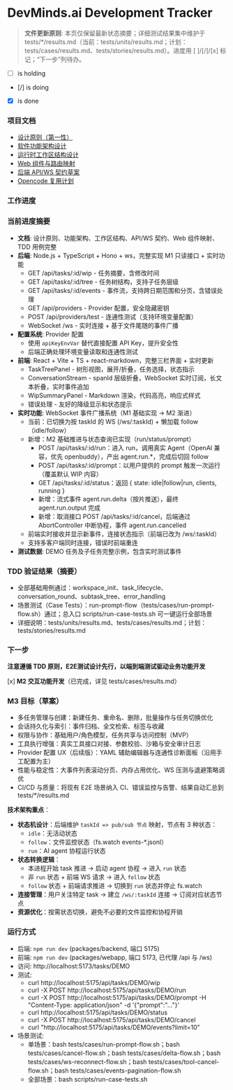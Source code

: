 # DevMinds.ai Development Tracker

> **文件更新原则**: 本页仅保留最新状态摘要；详细测试结果集中维护于 tests/\*/results.md（当前：tests/units/results.md；计划：tests/cases/results.md、tests/stories/results.md）。进度用 [ ]/[/]/[x] 标记；“下一步”列待办。

- [ ] is holding
- [/] is doing
- [x] is done

### 项目文档

- [设计原则（第一性）](./design/DesignPrinciples.md)
- [软件功能架构设计](./design/Architecture.md)
- [运行时工作区结构设计](./design/WorkspaceStructure.md)
- [Web 组件与路由映射](./design/WebUIMapping.md)
- [后端 API/WS 契约草案](./design/API_WS_Contracts.md)
- [Opencode 复用计划](./design/OpencodeReusePlan.md)

### 工作进度

### 当前进度摘要

- **文档**: 设计原则、功能架构、工作区结构、API/WS 契约、Web 组件映射、TDD 用例完整
- **后端**: Node.js + TypeScript + Hono + ws，完整实现 M1 只读接口 + 实时功能
  - GET /api/tasks/:id/wip - 任务摘要，含修改时间
  - GET /api/tasks/:id/tree - 任务树结构，支持子任务层级
  - GET /api/tasks/:id/events - 事件流，支持跨日期范围和分页，含错误处理
  - GET /api/providers - Provider 配置，安全隐藏密钥
  - POST /api/providers/test - 连通性测试（支持环境变量配置）
  - WebSocket /ws - 实时连接 + 基于文件尾随的事件广播
- **配置系统**: Provider 配置
  - 使用 `apiKeyEnvVar` 替代直接配置 API Key，提升安全性
  - 后端正确处理环境变量读取和连通性测试
- **前端**: React + Vite + TS + react-markdown，完整三栏界面 + 实时更新
  - TaskTreePanel - 树形视图，展开/折叠，任务选择，状态指示
  - ConversationStream - spanId 层级折叠，WebSocket 实时订阅，长文本折叠，实时事件追加
  - WipSummaryPanel - Markdown 渲染，代码高亮，响应式样式
  - 错误处理 - 友好的降级显示和状态提示
- **实时功能**: WebSocket 事件广播系统（M1 基础实现 → M2 渐进）
  - 当前：已切换为按 taskId 的 WS (/ws/:taskId) + 懒加载 follow（idle/follow）
  - 新增：M2 基础推进与状态查询已实现（run/status/prompt）
    - POST /api/tasks/:id/run：进入 run，调用真实 Agent（OpenAI 兼容，优先 openbuddy），产出 agent.run.\*，完成后切回 follow
    - POST /api/tasks/:id/prompt：以用户提供的 prompt 触发一次运行（覆盖默认 WIP 内容）
    - GET /api/tasks/:id/status：返回 { state: idle|follow|run, clients, running }
    - 新增：流式事件 agent.run.delta（按片推送），最终 agent.run.output 完成
    - 新增：取消接口 POST /api/tasks/:id/cancel，后端通过 AbortController 中断协程，事件 agent.run.cancelled
  - 前端实时接收并显示新事件，连接状态指示（前端已改为 /ws/:taskId）
  - 支持多客户端同时连接，错误时前端重连
- **测试数据**: DEMO 任务及子任务完整示例，包含实时测试事件

### TDD 验证结果（摘要）

- 全部基础用例通过：workspace_init、task_lifecycle、conversation_round、subtask_tree、error_handling
- 场景测试（Case Tests）：run-prompt-flow（tests/cases/run-prompt-flow.sh）通过；总入口 scripts/run-case-tests.sh 可一键运行全部场景
- 详细说明：tests/units/results.md、tests/cases/results.md；计划：tests/stories/results.md

### 下一步

**注意遵循 TDD 原则，E2E测试设计先行，以端到端测试驱动业务功能开发**

[x] **M2 交互功能开发**（已完成，详见 tests/cases/results.md）

### M3 目标（草案）

- 多任务管理与创建：新建任务、重命名、删除，批量操作与任务切换优化
- 会话持久化与索引：事件归档、全文检索、标签与收藏
- 权限与协作：基础用户/角色模型，任务共享与访问控制（MVP）
- 工具执行增强：真实工具接口对接、参数校验、沙箱与安全审计日志
- Provider 配置 UX（后续版）：YAML 辅助编辑器与连通性诊断面板（沿用手工配置为主）
- 性能与稳定性：大事件列表滚动分页、内存占用优化、WS 压测与退避策略调优
- CI/CD 与质量：将现有 E2E 场景纳入 CI、错误监控与告警、结果自动汇总到 tests/\*/results.md

**技术架构重点**：

- **状态机设计**：后端维护 `taskId => pub/sub 节点` 映射，节点有 3 种状态：
  - `idle`：无活动状态
  - `follow`：文件监控状态（fs.watch events-\*.jsonl）
  - `run`：AI agent 协程运行状态
- **状态转换逻辑**：
  - 本进程开始 task 推进 → 启动 agent 协程 → 进入 `run` 状态
  - 非 `run` 状态 + 前端 WS 请求 → 进入 `follow` 状态
  - `follow` 状态 + 前端请求推进 → 切换到 `run` 状态并停止 fs.watch
- **连接管理**：用户关注特定 task → 建立 `/ws/:taskId` 连接 → 订阅对应状态节点
- **资源优化**：按需状态切换，避免不必要的文件监控和协程开销

### 运行方式

- 后端: `npm run dev` (packages/backend, 端口 5175)
- 前端: `npm run dev` (packages/webapp, 端口 5173, 已代理 /api 与 /ws)
- 访问: http://localhost:5173/tasks/DEMO
- 测试:
  - curl http://localhost:5175/api/tasks/DEMO/wip
  - curl -X POST http://localhost:5175/api/tasks/DEMO/run
  - curl -X POST http://localhost:5175/api/tasks/DEMO/prompt -H "Content-Type: application/json" -d '{"prompt":"..."}'
  - curl http://localhost:5175/api/tasks/DEMO/status
  - curl -X POST http://localhost:5175/api/tasks/DEMO/cancel
  - curl "http://localhost:5175/api/tasks/DEMO/events?limit=10"
- 场景测试:
  - 单场景：bash tests/cases/run-prompt-flow.sh；bash tests/cases/cancel-flow.sh；bash tests/cases/delta-flow.sh；bash tests/cases/ws-reconnect-flow.sh；bash tests/cases/tool-cancel-flow.sh；bash tests/cases/events-pagination-flow.sh
  - 全部场景：bash scripts/run-case-tests.sh
